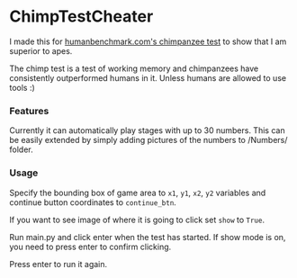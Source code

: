 # ChimpTestCheater
I made this for [humanbenchmark.com's chimpanzee test](https://humanbenchmark.com/tests/chimp) to show that I am superior to apes.

The chimp test is a test of working memory and chimpanzees have consistently outperformed humans in it.
Unless humans are allowed to use tools :)


### Features
Currently it can automatically play stages with up to 30 numbers. This can be easily extended by simply adding pictures of the numbers to /Numbers/ folder.

### Usage
Specify the bounding box of game area to `x1`, `y1`, `x2`, `y2` variables and continue button coordinates to `continue_btn`.

If you want to see image of where it is going to click set `show` to `True`.

Run main.py and click enter when the test has started. If show mode is on, you need to press enter to confirm clicking. 

Press enter to run it again.
